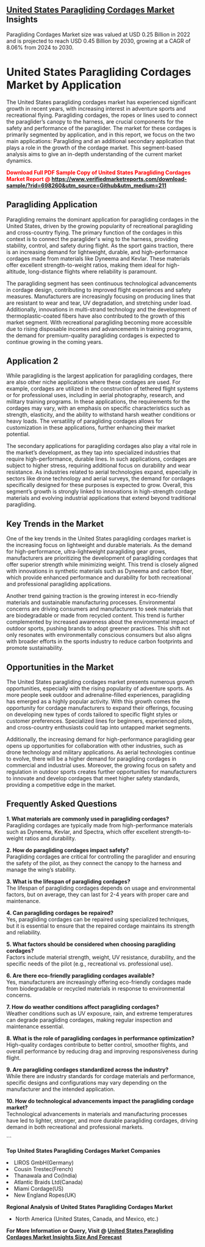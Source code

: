 <h2><a href="https://www.verifiedmarketreports.com/download-sample/?rid=698260&amp;utm_source=Github&amp;utm_medium=211" target="_blank">United States Paragliding Cordages Market</a> Insights</h2><p>Paragliding Cordages Market size was valued at USD 0.25 Billion in 2022 and is projected to reach USD 0.45 Billion by 2030, growing at a CAGR of 8.06% from 2024 to 2030.</p><p><h1>United States Paragliding Cordages Market by Application</h1><p>The United States paragliding cordages market has experienced significant growth in recent years, with increasing interest in adventure sports and recreational flying. Paragliding cordages, the ropes or lines used to connect the paraglider’s canopy to the harness, are crucial components for the safety and performance of the paraglider. The market for these cordages is primarily segmented by application, and in this report, we focus on the two main applications: Paragliding and an additional secondary application that plays a role in the growth of the cordage market. This segment-based analysis aims to give an in-depth understanding of the current market dynamics. <b><p><span class=""><span style="color: #ff0000;"><strong>Download Full PDF Sample Copy of United States Paragliding Cordages Market Report</strong> @ </span><a href="https://www.verifiedmarketreports.com/download-sample/?rid=698260&amp;utm_source=Github&amp;utm_medium=211" target="_blank">https://www.verifiedmarketreports.com/download-sample/?rid=698260&amp;utm_source=Github&amp;utm_medium=211</a></span></p></b></p><h2>Paragliding Application</h2><p>Paragliding remains the dominant application for paragliding cordages in the United States, driven by the growing popularity of recreational paragliding and cross-country flying. The primary function of the cordages in this context is to connect the paraglider's wing to the harness, providing stability, control, and safety during flight. As the sport gains traction, there is an increasing demand for lightweight, durable, and high-performance cordages made from materials like Dyneema and Kevlar. These materials offer excellent strength-to-weight ratios, making them ideal for high-altitude, long-distance flights where reliability is paramount.</p><p>The paragliding segment has seen continuous technological advancements in cordage design, contributing to improved flight experiences and safety measures. Manufacturers are increasingly focusing on producing lines that are resistant to wear and tear, UV degradation, and stretching under load. Additionally, innovations in multi-strand technology and the development of thermoplastic-coated fibers have also contributed to the growth of this market segment. With recreational paragliding becoming more accessible due to rising disposable incomes and advancements in training programs, the demand for premium-quality paragliding cordages is expected to continue growing in the coming years.</p><h2>Application 2</h2><p>While paragliding is the largest application for paragliding cordages, there are also other niche applications where these cordages are used. For example, cordages are utilized in the construction of tethered flight systems or for professional uses, including in aerial photography, research, and military training programs. In these applications, the requirements for the cordages may vary, with an emphasis on specific characteristics such as strength, elasticity, and the ability to withstand harsh weather conditions or heavy loads. The versatility of paragliding cordages allows for customization in these applications, further enhancing their market potential.</p><p>The secondary applications for paragliding cordages also play a vital role in the market’s development, as they tap into specialized industries that require high-performance, durable lines. In such applications, cordages are subject to higher stress, requiring additional focus on durability and wear resistance. As industries related to aerial technologies expand, especially in sectors like drone technology and aerial surveys, the demand for cordages specifically designed for these purposes is expected to grow. Overall, this segment’s growth is strongly linked to innovations in high-strength cordage materials and evolving industrial applications that extend beyond traditional paragliding.</p><h2>Key Trends in the Market</h2><p>One of the key trends in the United States paragliding cordages market is the increasing focus on lightweight and durable materials. As the demand for high-performance, ultra-lightweight paragliding gear grows, manufacturers are prioritizing the development of paragliding cordages that offer superior strength while minimizing weight. This trend is closely aligned with innovations in synthetic materials such as Dyneema and carbon fiber, which provide enhanced performance and durability for both recreational and professional paragliding applications.</p><p>Another trend gaining traction is the growing interest in eco-friendly materials and sustainable manufacturing processes. Environmental concerns are driving consumers and manufacturers to seek materials that are biodegradable or made from recycled content. This trend is further complemented by increased awareness about the environmental impact of outdoor sports, pushing brands to adopt greener practices. This shift not only resonates with environmentally conscious consumers but also aligns with broader efforts in the sports industry to reduce carbon footprints and promote sustainability.</p><h2>Opportunities in the Market</h2><p>The United States paragliding cordages market presents numerous growth opportunities, especially with the rising popularity of adventure sports. As more people seek outdoor and adrenaline-filled experiences, paragliding has emerged as a highly popular activity. With this growth comes the opportunity for cordage manufacturers to expand their offerings, focusing on developing new types of cords tailored to specific flight styles or customer preferences. Specialized lines for beginners, experienced pilots, and cross-country enthusiasts could tap into untapped market segments.</p><p>Additionally, the increasing demand for high-performance paragliding gear opens up opportunities for collaboration with other industries, such as drone technology and military applications. As aerial technologies continue to evolve, there will be a higher demand for paragliding cordages in commercial and industrial uses. Moreover, the growing focus on safety and regulation in outdoor sports creates further opportunities for manufacturers to innovate and develop cordages that meet higher safety standards, providing a competitive edge in the market.</p><h2>Frequently Asked Questions</h2><p><b>1. What materials are commonly used in paragliding cordages?</b><br>Paragliding cordages are typically made from high-performance materials such as Dyneema, Kevlar, and Spectra, which offer excellent strength-to-weight ratios and durability.</p><p><b>2. How do paragliding cordages impact safety?</b><br>Paragliding cordages are critical for controlling the paraglider and ensuring the safety of the pilot, as they connect the canopy to the harness and manage the wing’s stability.</p><p><b>3. What is the lifespan of paragliding cordages?</b><br>The lifespan of paragliding cordages depends on usage and environmental factors, but on average, they can last for 2-4 years with proper care and maintenance.</p><p><b>4. Can paragliding cordages be repaired?</b><br>Yes, paragliding cordages can be repaired using specialized techniques, but it is essential to ensure that the repaired cordage maintains its strength and reliability.</p><p><b>5. What factors should be considered when choosing paragliding cordages?</b><br>Factors include material strength, weight, UV resistance, durability, and the specific needs of the pilot (e.g., recreational vs. professional use).</p><p><b>6. Are there eco-friendly paragliding cordages available?</b><br>Yes, manufacturers are increasingly offering eco-friendly cordages made from biodegradable or recycled materials in response to environmental concerns.</p><p><b>7. How do weather conditions affect paragliding cordages?</b><br>Weather conditions such as UV exposure, rain, and extreme temperatures can degrade paragliding cordages, making regular inspection and maintenance essential.</p><p><b>8. What is the role of paragliding cordages in performance optimization?</b><br>High-quality cordages contribute to better control, smoother flights, and overall performance by reducing drag and improving responsiveness during flight.</p><p><b>9. Are paragliding cordages standardized across the industry?</b><br>While there are industry standards for cordage materials and performance, specific designs and configurations may vary depending on the manufacturer and the intended application.</p><p><b>10. How do technological advancements impact the paragliding cordage market?</b><br>Technological advancements in materials and manufacturing processes have led to lighter, stronger, and more durable paragliding cordages, driving demand in both recreational and professional markets.</p>```</p><p><strong>Top United States Paragliding Cordages Market Companies</strong></p><div data-test-id=""><p><li>LIROS GmbH(Germany)</li><li> Cousin Trestec(French)</li><li> Thanawala and Co(India)</li><li> Atlantic Braids Ltd(Canada)</li><li> Miami Cordage(US)</li><li> New England Ropes(UK)</li></p><div><strong>Regional Analysis of&nbsp;United States Paragliding Cordages Market</strong></div><ul><li dir="ltr"><p dir="ltr">North America&nbsp;(United States, Canada, and Mexico, etc.)</p></li></ul><p><strong>For More Information or Query, Visit @&nbsp;</strong><strong><a href="https://www.verifiedmarketreports.com/product/paragliding-cordages-market/?utm_source=Github&amp;utm_medium=211" target="_blank">United States Paragliding Cordages Market Insights Size And Forecast</a></strong></p></div>
